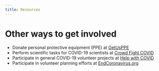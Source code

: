```yaml
---
title: Resources
---
```

# Other ways to get involved

* Donate personal protective equipment (PPE) at [GetUsPPE](https://getusppe.org/)
* Perform scientific tasks for COVID-19 scientists at [Crowd Fight COVID](https://crowdfightcovid19.org/)
* Participate in general COVID-19 volunteer projects at [Help with COVID](https://helpwithcovid.com/)
* Participate in volunteer planning efforts at [EndCoronavirus.org](endcoronavirus.org)